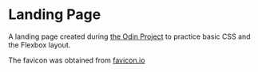 # Landing Page

A landing page created during [the Odin Project](https://www.theodinproject.com/) to practice basic CSS and the Flexbox layout.

The favicon was obtained from [favicon.io](https://favicon.io/)
